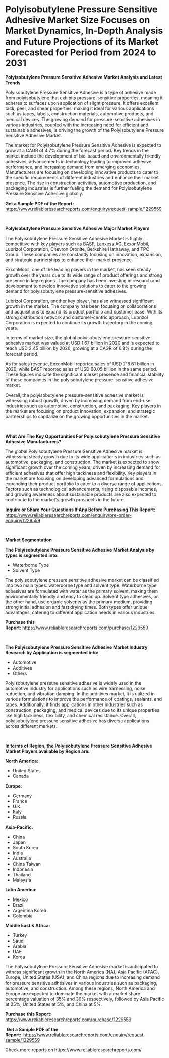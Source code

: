 <p><h1>Polyisobutylene Pressure Sensitive Adhesive Market Size Focuses on Market Dynamics, In-Depth Analysis and Future Projections of its Market Forecasted for Period from 2024 to 2031</h1></p><p><strong>Polyisobutylene Pressure Sensitive Adhesive Market Analysis and Latest Trends</strong></p>
<p><p>Polyisobutylene Pressure Sensitive Adhesive is a type of adhesive made from polyisobutylene that exhibits pressure-sensitive properties, meaning it adheres to surfaces upon application of slight pressure. It offers excellent tack, peel, and shear properties, making it ideal for various applications such as tapes, labels, construction materials, automotive products, and medical devices. The growing demand for pressure-sensitive adhesives in various industries, coupled with the increasing need for efficient and sustainable adhesives, is driving the growth of the Polyisobutylene Pressure Sensitive Adhesive Market.</p><p>The market for Polyisobutylene Pressure Sensitive Adhesive is expected to grow at a CAGR of 4.7% during the forecast period. Key trends in the market include the development of bio-based and environmentally friendly adhesives, advancements in technology leading to improved adhesive performance, and increasing demand from emerging economies. Manufacturers are focusing on developing innovative products to cater to the specific requirements of different industries and enhance their market presence. The rise in construction activities, automotive production, and packaging industries is further fueling the demand for Polyisobutylene Pressure Sensitive Adhesive globally.</p></p>
<p><strong>Get a Sample PDF of the Report:&nbsp;</strong> <a href="https://www.reliableresearchreports.com/enquiry/request-sample/1229559">https://www.reliableresearchreports.com/enquiry/request-sample/1229559</a></p>
<p>&nbsp;</p>
<p><strong>Polyisobutylene Pressure Sensitive Adhesive Major Market Players</strong></p>
<p><p>The Polyisobutylene Pressure Sensitive Adhesive Market is highly competitive with key players such as BASF, Lanxess AG, ExxonMobil, Lubrizol Corporation, Chevron Oronite, Berkshire Hathaway, and TPC Group. These companies are constantly focusing on innovation, expansion, and strategic partnerships to enhance their market presence.</p><p>ExxonMobil, one of the leading players in the market, has seen steady growth over the years due to its wide range of product offerings and strong presence in key regions. The company has been investing in research and development to develop innovative solutions to cater to the growing demand for polyisobutylene pressure-sensitive adhesives.</p><p>Lubrizol Corporation, another key player, has also witnessed significant growth in the market. The company has been focusing on collaborations and acquisitions to expand its product portfolio and customer base. With its strong distribution network and customer-centric approach, Lubrizol Corporation is expected to continue its growth trajectory in the coming years.</p><p>In terms of market size, the global polyisobutylene pressure-sensitive adhesive market was valued at USD 1.67 billion in 2020 and is expected to reach USD 2.45 billion by 2026, growing at a CAGR of 6.8% during the forecast period.</p><p>As for sales revenue, ExxonMobil reported sales of USD 218.61 billion in 2020, while BASF reported sales of USD 60.05 billion in the same period. These figures indicate the significant market presence and financial stability of these companies in the polyisobutylene pressure-sensitive adhesive market.</p><p>Overall, the polyisobutylene pressure-sensitive adhesive market is witnessing robust growth, driven by increasing demand from end-use industries such as automotive, construction, and packaging. Key players in the market are focusing on product innovation, expansion, and strategic partnerships to capitalize on the growing opportunities in the market.</p></p>
<p>&nbsp;</p>
<p><strong>What Are The Key Opportunities For Polyisobutylene Pressure Sensitive Adhesive Manufacturers?</strong></p>
<p><p>The global Polyisobutylene Pressure Sensitive Adhesive market is witnessing steady growth due to its wide applications in industries such as automotive, packaging, and construction. The market is expected to show significant growth over the coming years, driven by increasing demand for efficient adhesives that offer high tackiness and flexibility. Key players in the market are focusing on developing advanced formulations and expanding their product portfolio to cater to a diverse range of applications. Factors such as technological advancements, rising disposable incomes, and growing awareness about sustainable products are also expected to contribute to the market's growth prospects in the future.</p></p>
<p><strong>Inquire or Share Your Questions If Any Before Purchasing This Report:</strong> <a href="https://www.reliableresearchreports.com/enquiry/pre-order-enquiry/1229559">https://www.reliableresearchreports.com/enquiry/pre-order-enquiry/1229559</a></p>
<p>&nbsp;</p>
<p><strong>Market Segmentation</strong></p>
<p><strong>The Polyisobutylene Pressure Sensitive Adhesive Market Analysis by types is segmented into:</strong></p>
<p><ul><li>Waterborne Type</li><li>Solvent Type</li></ul></p>
<p><p>The polyisobutylene pressure sensitive adhesive market can be classified into two main types: waterborne type and solvent type. Waterborne type adhesives are formulated with water as the primary solvent, making them environmentally friendly and easy to clean up. Solvent type adhesives, on the other hand, use organic solvents as the primary medium, providing strong initial adhesion and fast drying times. Both types offer unique advantages, catering to different application needs in various industries.</p></p>
<p><strong>Purchase this Report:&nbsp;</strong><a href="https://www.reliableresearchreports.com/purchase/1229559">https://www.reliableresearchreports.com/purchase/1229559</a></p>
<p>&nbsp;</p>
<p><strong>The Polyisobutylene Pressure Sensitive Adhesive Market Industry Research by Application is segmented into:</strong></p>
<p><ul><li>Automotive</li><li>Additives</li><li>Others</li></ul></p>
<p><p>Polyisobutylene pressure sensitive adhesive is widely used in the automotive industry for applications such as wire harnessing, noise reduction, and vibration damping. In the additives market, it is utilized in various formulations to improve the performance of coatings, sealants, and tapes. Additionally, it finds applications in other industries such as construction, packaging, and medical devices due to its unique properties like high tackiness, flexibility, and chemical resistance. Overall, polyisobutylene pressure sensitive adhesive has diverse applications across different markets.</p></p>
<p>&nbsp;</p>
<p><strong>In terms of Region, the Polyisobutylene Pressure Sensitive Adhesive Market Players available by Region are:</strong></p>
<p>
    <p> <strong> North America: </strong>
        <ul>
            <li>United States</li>
            <li>Canada</li>
        </ul>
        </p> 
    <p> <strong> Europe: </strong>
        <ul>
            <li>Germany</li>
            <li>France</li>
            <li>U.K.</li>
            <li>Italy</li>
            <li>Russia</li>
        </ul>
        </p> 
    <p> <strong> Asia-Pacific: </strong>
        <ul>
            <li>China</li>
            <li>Japan</li>
            <li>South Korea</li>
            <li>India</li>
            <li>Australia</li>
            <li>China Taiwan</li>
            <li>Indonesia</li>
            <li>Thailand</li>
            <li>Malaysia</li>
        </ul>
        </p> 
    <p> <strong> Latin America: </strong>
        <ul>
            <li>Mexico</li>
            <li>Brazil</li>
            <li>Argentina Korea</li>
            <li>Colombia</li>
        </ul>
        </p> 
    <p> <strong> Middle East & Africa: </strong>
        <ul>
            <li>Turkey</li>
            <li>Saudi</li>
            <li>Arabia</li>
            <li>UAE</li>
            <li>Korea</li>
        </ul>
    </p>
    </p>
<p><p>The Polyisobutylene Pressure Sensitive Adhesive market is anticipated to witness significant growth in the North America (NA), Asia Pacific (APAC), Europe, United States (USA), and China regions due to increasing demand for pressure sensitive adhesives in various industries such as packaging, automotive, and construction. Among these regions, North America and Europe are expected to dominate the market with a market share percentage valuation of 35% and 30% respectively, followed by Asia Pacific at 25%, United States at 5%, and China at 5%.</p></p>
<p><strong>Purchase this Report: </strong><a href="https://www.reliableresearchreports.com/purchase/1229559">https://www.reliableresearchreports.com/purchase/1229559</a></p>
<p>&nbsp;<strong>Get a Sample PDF of the Report:&nbsp;&nbsp;</strong><a href="https://www.reliableresearchreports.com/enquiry/request-sample/1229559">https://www.reliableresearchreports.com/enquiry/request-sample/1229559</a></p>
<p><strong></strong></p>
<p>Check more reports on https://www.reliableresearchreports.com/</p>
